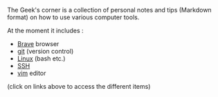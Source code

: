 The Geek's corner is a collection of personal notes and tips (Markdown format) on how to use various computer tools.

At the moment it includes :

- [Brave](brave/README.md) browser
- [git](git/README.md) (version control)
- [Linux](linux/README.md) (bash etc.)
- [SSH](ssh/README.md)
- [vim](vim/README.md) editor

(click on links above to access the different items)
